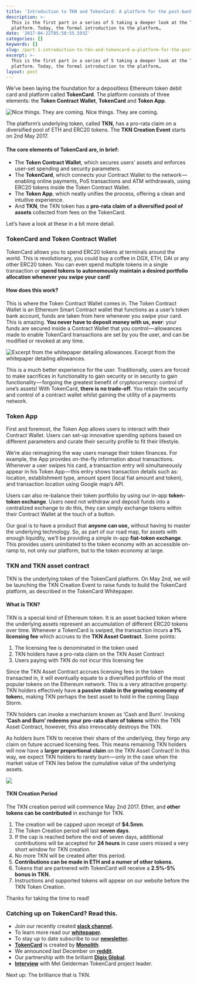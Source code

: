 ```yaml
---
title: 'Introduction to TKN and TokenCard: A platform for the post-bank era.'
description: >-
  This is the first part in a series of 5 taking a deeper look at the TokenCard
  platform. Today, the formal introduction to the platform…
date: '2017-04-22T05:50:55.593Z'
categories: []
keywords: []
slug: /part-1-introduction-to-tkn-and-tokencard-a-platform-for-the-post-bank-era
excerpt: >-
  This is the first part in a series of 5 taking a deeper look at the TokenCard
  platform. Today, the formal introduction to the platform…
layout: post
---
```


We’ve been laying the foundation for a depositless Ethereum token debit card and platform called **TokenCard**. The platform consists of three elements: the **Token Contract Wallet**, **TokenCard** and **Token App**.

![Nice things. They are coming.](images/1__ZnjpqXJMF3ulAatwBVXW4Q.png)
Nice things. They are coming.

The platform’s underlying token, called **TKN,** has a pro-rata claim on a diversified pool of ETH and ERC20 tokens. The **TKN Creation Event** starts on 2nd May 2017.

#### The core elements of TokenCard are, in brief:

*   The **Token Contract Wallet**, which  secures users’ assets and enforces user-set spending and security parameters.
*   The **TokenCard**, which connects your Contract Wallet to the network — enabling online payments, PoS transactions and ATM withdrawals, using ERC20 tokens inside the Token Contract Wallet.
*   The **Token App**, which neatly unifies the process, offering a clean and intuitive experience.
*   And **TKN**, the TKN token has a **pro-rata claim of a diversified pool of assets** collected from fees on the TokenCard.

Let’s have a look at these in a bit more detail.

### **TokenCard and Token Contract Wallet**

TokenCard allows you to spend ERC20 tokens at terminals around the world. This is revolutionary, you could buy a coffee in DGX, ETH, DAI or any other ERC20 token. You can even spend multiple tokens in a single transaction or **spend tokens to autonomously maintain a desired portfolio allocation whenever you swipe your card!**

#### **How does this work?**

This is where the Token Contract Wallet comes in. The Token Contract Wallet is an Ethereum Smart Contract wallet that functions as a user’s token bank account, funds are taken from here whenever you swipe your card. This is amazing. **You never have to deposit money with us, ever**: your funds are secured inside a Contract Wallet that you control — allowances made to enable TokenCard transactions are set by you the user, and can be modified or revoked at any time.

![Excerpt from the whitepaper detailing allowances.](images/1____my6Xp1Ozr__u0JqK3Li8Pw.png)
Excerpt from the whitepaper detailing allowances.

This is a much better experience for the user. Traditionally, users are forced to make sacrifices in functionality to gain security or in security to gain functionality — forgoing the greatest benefit of cryptocurrency: control of one’s assets! With TokenCard, **there is no trade-off**. You retain the security and control of a contract wallet whilst gaining the utility of a payments network.

### **Token App**

First and foremost, the Token App allows users to interact with their Contract Wallet. Users can set-up innovative spending options based on different parameters and curate their security profile to fit their lifestyle.

We’re also reimagining the way users manage their token finances. For example, the App provides on-the-fly information about transactions. Whenever a user swipes his card, a transaction entry will simultaneously appear in his Token App — this entry shows transaction details such as: location, establishment type, amount spent (local fiat amount and token), and transaction location using Google map’s API.

Users can also re-balance their token portfolio by using our in-app **token-token exchange**. Users need not withdraw and deposit funds into a centralized exchange to do this, they can simply exchange tokens within their Contract Wallet at the touch of a button.

Our goal is to have a product that **anyone can use,** without having to master the underlying technology. So, as part of our road map, for assets with enough liquidity, we’ll be providing a simple in-app **fiat-token exchange**. This provides users uninitiated to the token economy with an accessible on-ramp to, not only our platform, but to the token economy at large.

### **TKN and TKN asset contract**

TKN is the underlying token of the TokenCard platform. On May 2nd, we will be launching the TKN Creation Event to raise funds to build the TokenCard platform, as described in the TokenCard Whitepaper.

#### **What is TKN?**

TKN is a special kind of Ethereum token. It is an asset backed token where the underlying assets represent an accumulation of different ERC20 tokens over time. Whenever a TokenCard is swiped, the transaction incurs **a 1% licensing fee** which accrues to the **TKN Asset Contract**. Some points:

1.  The licensing fee is denominated in the token used
2.  TKN holders have a pro-rata claim on the TKN Asset Contract
3.  Users paying with TKN do not incur this licensing fee

Since the TKN Asset Contract accrues licensing fees in the token transacted in, it will eventually equate to a diversified portfolio of the most popular tokens on the Ethereum network. This is a very attractive property: TKN holders effectively have **a passive stake in the growing economy of token**s, making TKN perhaps the best asset to hold in the coming Dapp Storm.

TKN holders can invoke a mechanism known as ‘Cash and Burn’. Invoking **‘Cash and Burn’ redeems your pro-rata share of tokens** within the TKN Asset Contract, however, this also irrevocably destroys the TKN.

As holders burn TKN to receive their share of the underlying, they forgo any claim on future accrued licensing fees. This means remaining TKN holders will now have a **larger proportional claim** on the TKN Asset Contract! In this way, we expect TKN holders to rarely burn — only in the case when the market value of TKN lies below the cumulative value of the underlying assets.

![](images/1__XngohsxSUNjWNU01PAPIRw.png)

#### **TKN Creation Period**

The TKN creation period will commence May 2nd 2017. Ether, and **other tokens can be contributed** in exchange for TKN.

1.  The creation will be capped upon receipt of **$4.5mm**.
2.  The Token Creation period will last **seven days**.
3.  If the cap is reached before the end of seven days, additional contributions will be accepted for **24 hours** in case users missed a very short window for TKN creation.
4.  No more TKN will be created after this period.
5.  **Contributions can be made in ETH and a numer of other tokens.**
6.  Tokens that are partnered with TokenCard will receive a **2.5%-5% bonus in TKN.**
7.  Instructions and supported tokens will appear on our website before the TKN Token Creation.

Thanks for taking the time to read!

### Catching up on TokenCard? Read this.

*   Join our  recently created  [**slack channel**](https://tokencard-team.herokuapp.com/)**.**
*   To learn more read our [**whitepaper**](http://tokencard.io/tokencard_whitepaper.pdf)**.**
*   To stay up to date subscribe to our  [**newsletter**](http://eepurl.com/cpHoLf)**.**
*   [**TokenCard**](http://tokencard.io) is created by [**Monolith**](http://monolith.ventures).
*   We announced last December on [**reddit**](https://www.google.com/url?sa=t&rct=j&q=&esrc=s&source=web&cd=1&cad=rja&uact=8&ved=0ahUKEwj5j-3hqrfTAhUH4WMKHY5YBHMQFggkMAA&url=https%3A%2F%2Fwww.reddit.com%2Fr%2Fethereum%2Fcomments%2F5gtb7p%2Fintroducing_tokencard_the_ether_and_erc20%2F&usg=AFQjCNHlpRYzJOEAUDhMVF5HL7VXFE4KMw).
*   Our partnership with the brillaint [**Digix Global**](https://medium.com/@Digix/digix-global-and-monolith-studio-announce-a-strategic-partnership-to-create-a-secure-dgx-powered-71a52d1974f8).
*   [**Interview**](https://cointelegraph.com/news/podcast-mel-gelderman-venturing-into-the-web3) with Mel Gelderman TokenCard project leader.

Next up: The brilliance that is TKN.